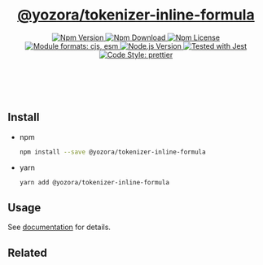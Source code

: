 <header>
  <h1 align="center">
    <a href="https://github.com/guanghechen/yozora/tree/master/tokenizers/inline-formula#readme">@yozora/tokenizer-inline-formula</a>
  </h1>
  <div align="center">
    <a href="https://www.npmjs.com/package/@yozora/tokenizer-inline-formula">
      <img
        alt="Npm Version"
        src="https://img.shields.io/npm/v/@yozora/tokenizer-inline-formula.svg"
      />
    </a>
    <a href="https://www.npmjs.com/package/@yozora/tokenizer-inline-formula">
      <img
        alt="Npm Download"
        src="https://img.shields.io/npm/dm/@yozora/tokenizer-inline-formula.svg"
      />
    </a>
    <a href="https://www.npmjs.com/package/@yozora/tokenizer-inline-formula">
      <img
        alt="Npm License"
        src="https://img.shields.io/npm/l/@yozora/tokenizer-inline-formulasvg"
      />
    </a>
    <a href="#install">
      <img
        alt="Module formats: cjs, esm"
        src="https://img.shields.io/badge/module_formats-cjs%2C%20esm-green.svg"
      />
    </a>
    <a href="https://github.com/nodejs/node">
      <img
        alt="Node.js Version"
        src="https://img.shields.io/node/v/@yozora/tokenizer-inline-formula"
      />
    </a>
    <a href="https://github.com/facebook/jest">
      <img
        alt="Tested with Jest"
        src="https://img.shields.io/badge/tested_with-jest-9c465e.svg"
      />
    </a>
    <a href="https://github.com/prettier/prettier">
      <img
        alt="Code Style: prettier"
        src="https://img.shields.io/badge/code_style-prettier-ff69b4.svg?style=flat-square"
      />
    </a>
  </div>
</header>
<br/>

## Install

* npm

  ```bash
  npm install --save @yozora/tokenizer-inline-formula
  ```

* yarn

  ```bash
  yarn add @yozora/tokenizer-inline-formula
  ```

## Usage

See [documentation][docpage] for details.

## Related

[homepage]: https://github.com/guanghechen/yozora/tree/master/tokenizers/inline-formula#readme
[docpage]: https://yozora.guanghechen.com/docs/package/tokenizer-inline-formula
